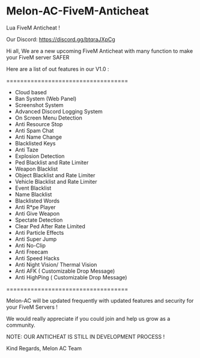 # Melon-AC-FiveM-Anticheat
Lua FiveM Anticheat !

Our Discord: https://discord.gg/btqraJXpCg

Hi all,
We are a new upcoming FiveM Anticheat with many function to make your FiveM server SAFER

Here are a list of out features in our V1.0 :

===================================
- Cloud based
- Ban System (Web Panel)
- Screenshot System
- Advanced Discord Logging System
- On Screen Menu Detection 
- Anti Resource Stop
- Anti Spam Chat
- Anti Name Change
- Blacklisted Keys
- Anti Taze
- Explosion Detection
- Ped Blacklist and Rate Limiter
- Weapon Blacklist
- Object Blacklist and Rate Limiter
- Vehicle Blacklist and Rate Limiter
- Event Blacklist
- Name Blacklist
- Blacklisted Words
- Anti R*pe Player
- Anti Give Weapon
- Spectate Detection
- Clear Ped After Rate Limited
- Anti Particle Effects
- Anti Super Jump
- Anti No-Clip
- Anti Freecam 
- Anti Speed Hacks
- Anti Night Vision/ Thermal Vision
- Anti AFK ( Customizable Drop Message)
- Anti HighPing ( Customizable Drop Message)

===================================

Melon-AC will be updated frequently with updated features and security for your FiveM Servers !

We would really appreciate if you could join and help us grow as a community.

NOTE: OUR ANTICHEAT IS STILL IN DEVELOPMENT PROCESS !

Kind Regards,
Melon AC Team
